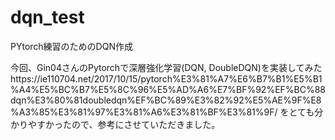 # dqn_test
PYtorch練習のためのDQN作成

今回、Gin04さんのPytorchで深層強化学習(DQN, DoubleDQN)を実装してみたhttps://ie110704.net/2017/10/15/pytorch%E3%81%A7%E6%B7%B1%E5%B1%A4%E5%BC%B7%E5%8C%96%E5%AD%A6%E7%BF%92%EF%BC%88dqn%E3%80%81doubledqn%EF%BC%89%E3%82%92%E5%AE%9F%E8%A3%85%E3%81%97%E3%81%A6%E3%81%BF%E3%81%9F/
をとても分かりやすかったので、参考にさせていただきました。




